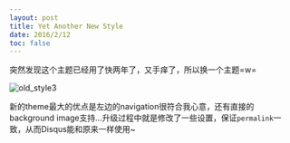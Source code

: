 ```yaml
---
layout: post
title: Yet Another New Style
date: 2016/2/12
toc: false
---
```


突然发现这个主题已经用了快两年了，又手痒了，所以换一个主题=w=

<!--more-->

![old_style3](/images/old_style3.png)

新的theme最大的优点是左边的navigation很符合我心意，还有直接的background image支持...升级过程中就是修改了一些设置，保证`permalink`一致，从而Disqus能和原来一样使用~